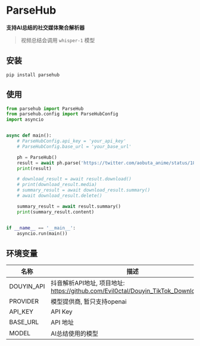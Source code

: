 # ParseHub

**支持AI总结的社交媒体聚合解析器**

> 视频总结会调用 `whisper-1` 模型

## 安装

`pip install parsehub`

## 使用

```python
from parsehub import ParseHub
from parsehub.config import ParseHubConfig
import asyncio


async def main():
    # ParseHubConfig.api_key = 'your_api_key'
    # ParseHubConfig.base_url = 'your_base_url'

    ph = ParseHub()
    result = await ph.parse('https://twitter.com/aobuta_anime/status/1827284717848424696')
    print(result)

    # download_result = await result.download()
    # print(download_result.media)
    # summary_result = await download_result.summary()
    # await download_result.delete()

    summary_result = await result.summary()
    print(summary_result.content)


if __name__ == '__main__':
    asyncio.run(main())
```

## 环境变量

| 名称         | 描述                                                                       | 默认值                       |
|------------|--------------------------------------------------------------------------|---------------------------|
| DOUYIN_API | 抖音解析API地址, 项目地址: https://github.com/Evil0ctal/Douyin_TikTok_Download_API | https://douyin.wtf        |
| PROVIDER   | 模型提供商, 暂只支持openai                                                        | openai                    |
| API_KEY    | API Key                                                                  |                           |
| BASE_URL   | API 地址                                                                   | https://api.openai.com/v1 |
| MODEL      | AI总结使用的模型                                                                | gpt-4o-mini               |
